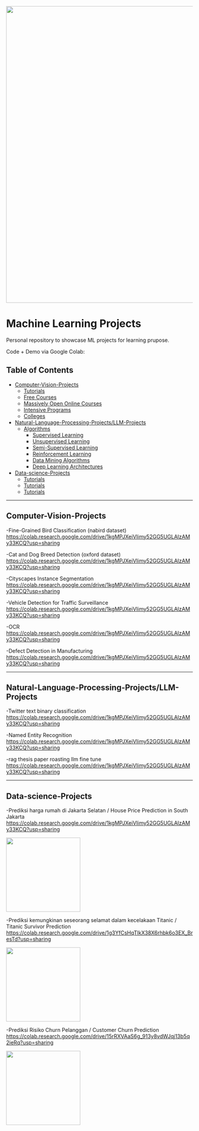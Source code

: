 <img src="https://github.com/user-attachments/assets/7142b6be-0439-43e4-af79-a2c7e10d37e3" width="800">

# Machine Learning Projects 
Personal repository to showcase ML projects for learning prupose.

Code + Demo via Google Colab:

## Table of Contents
- [Computer-Vision-Projects](#Computer-Vision-Projects)
  - [Tutorials](#tutorials)
  - [Free Courses](#free-courses)
  - [Massively Open Online Courses](#moocs)
  - [Intensive Programs](#intensive-programs)
  - [Colleges](#colleges)
- [Natural-Language-Processing-Projects/LLM-Projects](#Natural-Language-Processing-Projects/LLM-Projects)
  - [Algorithms](#algorithms)
    - [Supervised Learning](#supervised-learning)
    - [Unsupervised Learning](#unsupervised-learning)
    - [Semi-Supervised Learning](#semi-supervised-learning)
    - [Reinforcement Learning](#reinforcement-learning)
    - [Data  Mining Algorithms](#data-mining-algorithms)
    - [Deep Learning Architectures](#deep-learning-architectures)
- [Data-science-Projects](#Data-science-Projects)
  - [Tutorials](#tutorials)
  - [Tutorials](#tutorials)
  - [Tutorials](#tutorials)

---

## Computer-Vision-Projects

-Fine-Grained Bird Classification (nabird dataset)
https://colab.research.google.com/drive/1kgMPJXeiVIimy52GG5UGLAlzAMy33KCQ?usp=sharing

-Cat and Dog Breed Detection (oxford dataset)
https://colab.research.google.com/drive/1kgMPJXeiVIimy52GG5UGLAlzAMy33KCQ?usp=sharing

-Cityscapes Instance Segmentation
https://colab.research.google.com/drive/1kgMPJXeiVIimy52GG5UGLAlzAMy33KCQ?usp=sharing

-Vehicle Detection for Traffic Surveillance
https://colab.research.google.com/drive/1kgMPJXeiVIimy52GG5UGLAlzAMy33KCQ?usp=sharing

-OCR
https://colab.research.google.com/drive/1kgMPJXeiVIimy52GG5UGLAlzAMy33KCQ?usp=sharing

-Defect Detection in Manufacturing
https://colab.research.google.com/drive/1kgMPJXeiVIimy52GG5UGLAlzAMy33KCQ?usp=sharing

---

## Natural-Language-Processing-Projects/LLM-Projects

-Twitter text binary classification
https://colab.research.google.com/drive/1kgMPJXeiVIimy52GG5UGLAlzAMy33KCQ?usp=sharing

-Named Entity Recognition 
https://colab.research.google.com/drive/1kgMPJXeiVIimy52GG5UGLAlzAMy33KCQ?usp=sharing

-rag thesis paper roasting llm fine tune
https://colab.research.google.com/drive/1kgMPJXeiVIimy52GG5UGLAlzAMy33KCQ?usp=sharing

---

## Data-science-Projects

-Prediksi harga rumah di Jakarta Selatan / House Price Prediction in South Jakarta
https://colab.research.google.com/drive/1kgMPJXeiVIimy52GG5UGLAlzAMy33KCQ?usp=sharing

<img src="https://github.com/user-attachments/assets/303a8ad0-0f2a-47f0-84fe-eb89e8e946bf" width="200">

-Prediksi kemungkinan seseorang selamat dalam kecelakaan Titanic / Titanic Survivor Prediction
https://colab.research.google.com/drive/1g3YfCsHqTlkX38X6rhbk6o3EX_BresTd?usp=sharing

<img src="https://github.com/user-attachments/assets/f008f40a-7fa0-4418-aa18-c655a60b58c0" width="200">

-Prediksi Risiko Churn Pelanggan / Customer Churn Prediction
https://colab.research.google.com/drive/15rRXVAaS6g_913y8vdWJqj13b5q2ieRq?usp=sharing

<img src="https://github.com/user-attachments/assets/50a80742-a299-4b7b-9f74-d4892b94719c" width="200">
